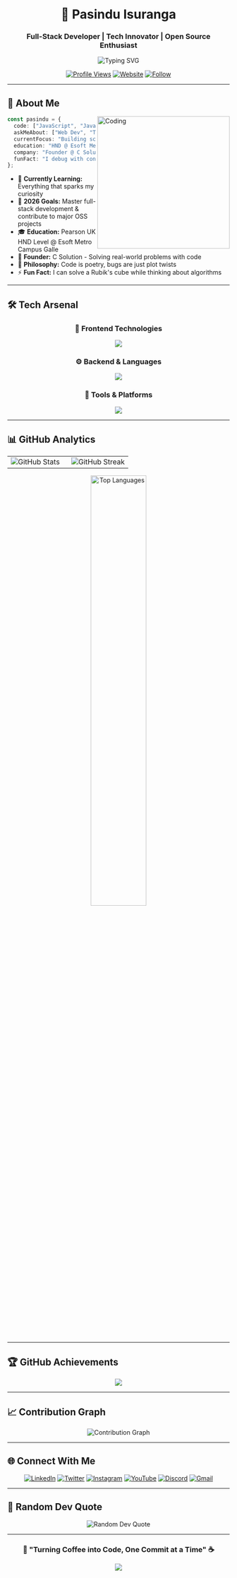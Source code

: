 <div align="center">

# 🌟 Pasindu Isuranga
### Full-Stack Developer | Tech Innovator | Open Source Enthusiast

<img src="https://readme-typing-svg.herokuapp.com?font=Fira+Code&size=22&duration=3000&pause=1000&color=00D9FF&center=true&vCenter=true&width=600&lines=Welcome+to+my+Digital+Universe+%F0%9F%9A%80;Full-Stack+Developer+%F0%9F%92%BB;Founder+%40+C+Solution+%F0%9F%8F%A2;Always+Learning%2C+Always+Growing+%F0%9F%8C%B1" alt="Typing SVG" />

<br>

[![Profile Views](https://komarev.com/ghpvc/?username=pasinduisuranga&style=for-the-badge&color=0891b2&labelColor=1c1917)](https://github.com/pasinduisuranga)
[![Website](https://img.shields.io/badge/🌐_Website-pasinduisuranga.live-00D9FF?style=for-the-badge&logo=google-chrome&logoColor=white)](https://codexsrilanka.tech/Index.html)
[![Follow](https://img.shields.io/badge/Follow-@pasinduisuranga-1DA1F2?style=for-the-badge&logo=github&logoColor=white)](https://github.com/pasinduisuranga)

</div>

---

## 🚀 About Me

<img align="right" alt="Coding" width="300" src="https://cdn.dribbble.com/users/1162077/screenshots/3848914/programmer.gif">

```typescript
const pasindu = {
  code: ["JavaScript", "Java", "Python", "C#", "PHP"],
  askMeAbout: ["Web Dev", "Tech", "App Dev", "Database Design"],
  currentFocus: "Building scalable applications",
  education: "HND @ Esoft Metro Campus Galle",
  company: "Founder @ C Solution",
  funFact: "I debug with console.log and I'm proud of it!"
};
```

- 🔭 **Currently Learning:** Everything that sparks my curiosity
- 🎯 **2026 Goals:** Master full-stack development & contribute to major OSS projects
- 🎓 **Education:** Pearson UK HND Level @ Esoft Metro Campus Galle
- 💼 **Founder:** C Solution - Solving real-world problems with code
- 🌱 **Philosophy:** Code is poetry, bugs are just plot twists
- ⚡ **Fun Fact:** I can solve a Rubik's cube while thinking about algorithms

---

## 🛠️ Tech Arsenal

<div align="center">

### 🎨 Frontend Technologies
<p>
<img src="https://skillicons.dev/icons?i=html,css,js,bootstrap,figma&theme=dark" />
</p>

### ⚙️ Backend & Languages  
<p>
<img src="https://skillicons.dev/icons?i=java,python,php,cs,mysql&theme=dark" />
</p>

### 🔧 Tools & Platforms
<p>
<img src="https://skillicons.dev/icons?i=git,github,vscode,windows&theme=dark" />
</p>

</div>

---

## 📊 GitHub Analytics

<div align="center">
<table>
<tr>
<td width="50%">

<img src="https://github-readme-stats.vercel.app/api?username=pasinduisuranga&show_icons=true&theme=tokyonight&hide_border=true&bg_color=0D1117&title_color=00D9FF&icon_color=00D9FF&text_color=FFFFFF" alt="GitHub Stats" />

</td>
<td width="50%">

<img src="https://github-readme-streak-stats.herokuapp.com/?user=pasinduisuranga&theme=tokyonight&hide_border=true&background=0D1117&stroke=00D9FF&ring=00D9FF&fire=00D9FF&currStreakLabel=00D9FF" alt="GitHub Streak" />

</td>
</tr>
</table>

<img width="50%" src="https://github-readme-stats.vercel.app/api/top-langs/?username=pasinduisuranga&layout=compact&theme=tokyonight&hide_border=true&bg_color=0D1117&title_color=00D9FF&text_color=FFFFFF" alt="Top Languages" />

</div>

---

## 🏆 GitHub Achievements

<div align="center">
<img src="https://github-profile-trophy.vercel.app/?username=pasinduisuranga&theme=tokyonight&no-frame=true&no-bg=true&margin-w=4&row=1" />
</div>

---

## 📈 Contribution Graph

<div align="center">
<img src="https://github-readme-activity-graph.vercel.app/graph?username=pasinduisuranga&custom_title=Pasindu's%20Contribution%20Graph&bg_color=0D1117&color=00D9FF&line=00D9FF&point=FFFFFF&area=true&hide_border=true" alt="Contribution Graph" />
</div>

---

## 🌐 Connect With Me

<div align="center">

[![LinkedIn](https://img.shields.io/badge/LinkedIn-0077B5?style=for-the-badge&logo=linkedin&logoColor=white)](https://www.linkedin.com/in/pasindu-isuranaga/)
[![Twitter](https://img.shields.io/badge/Twitter-1DA1F2?style=for-the-badge&logo=twitter&logoColor=white)](https://x.com/Pasidu_isuranga)
[![Instagram](https://img.shields.io/badge/Instagram-E4405F?style=for-the-badge&logo=instagram&logoColor=white)](https://www.instagram.com/pasindu_isuranga_/)
[![YouTube](https://img.shields.io/badge/YouTube-FF0000?style=for-the-badge&logo=youtube&logoColor=white)](https://youtube.com/@SLCode_X)
[![Discord](https://img.shields.io/badge/Discord-7289DA?style=for-the-badge&logo=discord&logoColor=white)](https://discord.gg/pasindu)
[![Gmail](https://img.shields.io/badge/Gmail-D14836?style=for-the-badge&logo=gmail&logoColor=white)](mailto:nanayaktarap93@gmail.com)

</div>

---

## 💭 Random Dev Quote

<div align="center">
<img src="https://quotes-github-readme.vercel.app/api?type=horizontal&theme=tokyonight&quote=Code%20is%20like%20humor.%20When%20you%20have%20to%20explain%20it,%20it's%20bad.&author=Cory%20House" alt="Random Dev Quote" />
</div>

---

<div align="center">

### 🎯 "Turning Coffee into Code, One Commit at a Time" ☕

<img src="https://capsule-render.vercel.app/api?type=waving&color=gradient&customColorList=6,11,20&height=150&section=footer&text=Thanks%20for%20Visiting!&fontSize=50&fontColor=fff&animation=twinkling&fontAlignY=75"/>

</div>
